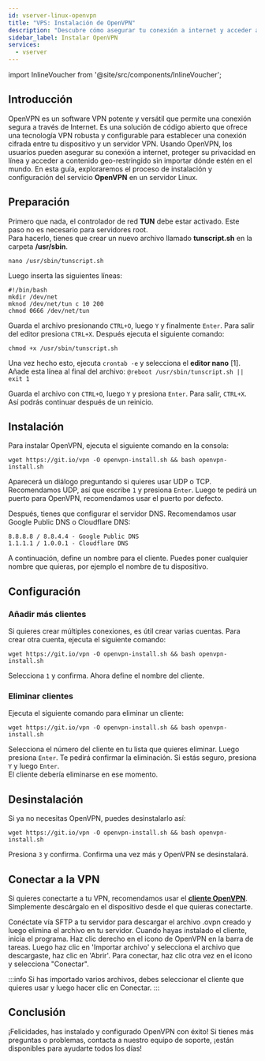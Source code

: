 ```yaml
---
id: vserver-linux-openvpn
title: "VPS: Instalación de OpenVPN"
description: "Descubre cómo asegurar tu conexión a internet y acceder a contenido restringido con OpenVPN en servidores Linux → Aprende más ahora"
sidebar_label: Instalar OpenVPN
services:
  - vserver
---
```


import InlineVoucher from '@site/src/components/InlineVoucher';

## Introducción

OpenVPN es un software VPN potente y versátil que permite una conexión segura a través de Internet. Es una solución de código abierto que ofrece una tecnología VPN robusta y configurable para establecer una conexión cifrada entre tu dispositivo y un servidor VPN. Usando OpenVPN, los usuarios pueden asegurar su conexión a internet, proteger su privacidad en línea y acceder a contenido geo-restringido sin importar dónde estén en el mundo. En esta guía, exploraremos el proceso de instalación y configuración del servicio **OpenVPN** en un servidor Linux.

<InlineVoucher />

## Preparación

Primero que nada, el controlador de red **TUN** debe estar activado. Este paso no es necesario para servidores root.  
Para hacerlo, tienes que crear un nuevo archivo llamado **tunscript.sh** en la carpeta **/usr/sbin**.

```
nano /usr/sbin/tunscript.sh 
```

Luego inserta las siguientes líneas:
```
#!/bin/bash
mkdir /dev/net
mknod /dev/net/tun c 10 200
chmod 0666 /dev/net/tun
```

Guarda el archivo presionando `CTRL+O`, luego `Y` y finalmente `Enter`. Para salir del editor presiona `CTRL+X`. Después ejecuta el siguiente comando:

```
chmod +x /usr/sbin/tunscript.sh
```

Una vez hecho esto, ejecuta ``crontab -e`` y selecciona el **editor nano** [1]. Añade esta línea al final del archivo:
``` @reboot /usr/sbin/tunscript.sh || exit 1 ```

Guarda el archivo con `CTRL+O`, luego `Y` y presiona `Enter`. Para salir, `CTRL+X`. Así podrás continuar después de un reinicio.

## Instalación

Para instalar OpenVPN, ejecuta el siguiente comando en la consola:
```
wget https://git.io/vpn -O openvpn-install.sh && bash openvpn-install.sh
```

Aparecerá un diálogo preguntando si quieres usar UDP o TCP. Recomendamos UDP, así que escribe `1` y presiona `Enter`. Luego te pedirá un puerto para OpenVPN, recomendamos usar el puerto por defecto.

Después, tienes que configurar el servidor DNS. Recomendamos usar Google Public DNS o Cloudflare DNS:
```
8.8.8.8 / 8.8.4.4 - Google Public DNS
1.1.1.1 / 1.0.0.1 - Cloudflare DNS
```

A continuación, define un nombre para el cliente. Puedes poner cualquier nombre que quieras, por ejemplo el nombre de tu dispositivo.

## Configuración

### Añadir más clientes

Si quieres crear múltiples conexiones, es útil crear varias cuentas. Para crear otra cuenta, ejecuta el siguiente comando:
```
wget https://git.io/vpn -O openvpn-install.sh && bash openvpn-install.sh
```

Selecciona `1` y confirma. Ahora define el nombre del cliente.

### Eliminar clientes

Ejecuta el siguiente comando para eliminar un cliente:
```
wget https://git.io/vpn -O openvpn-install.sh && bash openvpn-install.sh
```

Selecciona el número del cliente en tu lista que quieres eliminar. Luego presiona `Enter`. Te pedirá confirmar la eliminación. Si estás seguro, presiona `Y` y luego `Enter`.  
El cliente debería eliminarse en ese momento.

## Desinstalación

Si ya no necesitas OpenVPN, puedes desinstalarlo así:
```
wget https://git.io/vpn -O openvpn-install.sh && bash openvpn-install.sh
```
Presiona `3` y confirma. Confirma una vez más y OpenVPN se desinstalará.

## Conectar a la VPN

Si quieres conectarte a tu VPN, recomendamos usar el **[cliente OpenVPN](https://openvpn.net/community-downloads/)**. Simplemente descárgalo en el dispositivo desde el que quieras conectarte.

Conéctate vía SFTP a tu servidor para descargar el archivo .ovpn creado y luego elimina el archivo en tu servidor. Cuando hayas instalado el cliente, inicia el programa. Haz clic derecho en el icono de OpenVPN en la barra de tareas. Luego haz clic en 'Importar archivo' y selecciona el archivo que descargaste, haz clic en 'Abrir'. Para conectar, haz clic otra vez en el icono y selecciona "Conectar".

:::info
Si has importado varios archivos, debes seleccionar el cliente que quieres usar y luego hacer clic en Conectar.
:::

## Conclusión

¡Felicidades, has instalado y configurado OpenVPN con éxito! Si tienes más preguntas o problemas, contacta a nuestro equipo de soporte, ¡están disponibles para ayudarte todos los días!

<InlineVoucher />
